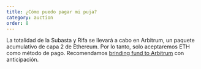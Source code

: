 ```yaml
---
title: ¿Cómo puedo pagar mi puja?
category: auction
order: 8
---
```


La totalidad de la Subasta y Rifa se llevará a cabo en Arbitrum, un paquete acumulativo de capa 2 de Ethereum. Por lo tanto, solo aceptaremos ETH como método de pago. Recomendamos [brinding fund to Arbitrum](https://arbitrum.io/) con anticipación.
